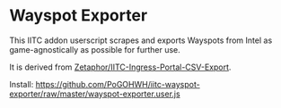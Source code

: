 # Wayspot Exporter

This IITC addon userscript scrapes and exports Wayspots from Intel as game-agnostically as possible for further use.

It is derived from [Zetaphor/IITC-Ingress-Portal-CSV-Export](https://github.com/Zetaphor/IITC-Ingress-Portal-CSV-Export/).

Install: https://github.com/PoGOHWH/iitc-wayspot-exporter/raw/master/wayspot-exporter.user.js
